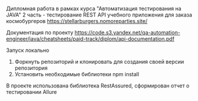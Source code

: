 Дипломная работа в рамках курса "Автоматизация тестирования на JAVA"
2 часть - тестирование REST API учебного приложения для заказа космобургеров https://stellarburgers.nomoreparties.site/

Документация по проекту https://code.s3.yandex.net/qa-automation-engineer/java/cheatsheets/paid-track/diplom/api-documentation.pdf

Запуск локально
1. Форкнуть репозиторий и клонировать для создания своей версии репозитория
2. Установить необходимые библиотеки npm install

В проекте использована библиотека RestAssured, сформирован отчет о тестировании Allure
